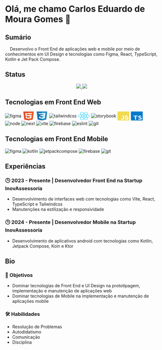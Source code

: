 # Olá, me chamo Carlos Eduardo de Moura Gomes 👋
## Sumário
<p>&nbsp;&nbsp;&nbsp;&nbsp;Desenvolvo o Front End de aplicações web e mobile por meio de conhecimentos em UI Design e tecnologias como Figma, React, TypeScript, Kotlin e Jet Pack Compose.</p>

## Status
<div align="center">
  <a href="https://github.com/cemgthedev">
    <img height="160em" src="https://github-readme-stats.vercel.app/api?username=cemgthedev&show_icons=true&icon_color=d8582c&border_color=ffffff&theme=codeSTACKr&include_all_commits=true"/>
    <img height="160em" src="https://github-readme-stats.vercel.app/api/top-langs/?username=cemgthedev&layout=compact&langs_count=7&theme=codeSTACKr&border_color=ffffff"/>
  </a>
</div>

## Tecnologias em Front End Web
<div style="display: inline_block">
  <img align="center" title="Figma" alt="figma" height="30" width="40" src="https://cdn.jsdelivr.net/gh/devicons/devicon/icons/figma/figma-original.svg" />       
  <img align="center" title="HTML" alt="html" height="30" width="40" src="https://raw.githubusercontent.com/devicons/devicon/master/icons/html5/html5-original.svg">
  <img align="center" title="CSS" alt="css" height="30" width="40" src="https://raw.githubusercontent.com/devicons/devicon/master/icons/css3/css3-original.svg">
  <img align="center" title="Tailwindcss" alt="tailwindcss" height="30" width="40" src="https://cdn.jsdelivr.net/gh/devicons/devicon@latest/icons/tailwindcss/tailwindcss-original.svg" /> 
  <img align="center" title="React" alt="react" height="30" width="40" src="https://raw.githubusercontent.com/devicons/devicon/master/icons/react/react-original.svg">
  <img align="center" title="Storybook" alt="storybook" height="30" width="40" src="https://cdn.jsdelivr.net/gh/devicons/devicon/icons/storybook/storybook-original.svg" />        
  <img align="center" title="JavaScript" alt="javascript" height="30" width="40" src="https://raw.githubusercontent.com/devicons/devicon/master/icons/javascript/javascript-plain.svg">
  <img align="center" title="TypeScript" alt="typescript" height="30" width="40" src="https://raw.githubusercontent.com/devicons/devicon/master/icons/typescript/typescript-plain.svg">
  <img align="center" title="Node" alt="node" height="30" width="40" src="https://cdn.jsdelivr.net/gh/devicons/devicon/icons/nodejs/nodejs-original.svg" />
  <img align="center" title="Next" alt="next" height="30" width="40" src="https://cdn.jsdelivr.net/gh/devicons/devicon/icons/nextjs/nextjs-original.svg" />      
  <img align="center" title="Vite" alt="vite" height="30" width="40" src="https://cdn.jsdelivr.net/gh/devicons/devicon@latest/icons/vitejs/vitejs-original.svg" />
  <img align="center" title="Firebase" alt="firebase" height="30" width="40" src="https://cdn.jsdelivr.net/gh/devicons/devicon@latest/icons/firebase/firebase-original.svg" />
  <img align="center" title="ESLint" alt="eslint" height="30" width="40" src="https://cdn.jsdelivr.net/gh/devicons/devicon/icons/eslint/eslint-original.svg" />        
  <img align="center" title="Git" alt="git" height="30" width="40" src="https://cdn.jsdelivr.net/gh/devicons/devicon/icons/git/git-original.svg" />
</div>

## Tecnologias em Front End Mobile
<div style="display: inline_block">
  <img align="center" title="Figma" alt="figma" height="30" width="40" src="https://cdn.jsdelivr.net/gh/devicons/devicon/icons/figma/figma-original.svg" />       
  <img align="center" title="Kotlin" alt="kotlin" height="30" width="40" src="https://cdn.jsdelivr.net/gh/devicons/devicon@latest/icons/kotlin/kotlin-original.svg" />
  <img align="center" title="Jet Pack Compose" alt="jetpackcompose" height="30" width="40" src="https://cdn.jsdelivr.net/gh/devicons/devicon@latest/icons/jetpackcompose/jetpackcompose-original.svg" />
  <img align="center" title="Firebase" alt="firebase" height="30" width="40" src="https://cdn.jsdelivr.net/gh/devicons/devicon@latest/icons/firebase/firebase-original.svg" />      
  <img align="center" title="Git" alt="git" height="30" width="40" src="https://cdn.jsdelivr.net/gh/devicons/devicon/icons/git/git-original.svg" />
</div>

## Experiências
<div style="display: inline_block">
  <h3>🕒 2023 - Presente | Desenvolvedor Front End na Startup InovAssessoria</h3>
  <ul>
    <li>Desenvolvimento de interfaces web com tecnologias como Vite, React, TypeScript e Tailwindcss</li>
    <li>Manutenções na estilização e responsividade</li>
  </ul>
  <h3>🕒 2024 - Presente | Desenvolvedor Mobile na Startup InovAssessoria</h3>
  <ul>
    <li>Desenvolvimento de aplicativos android com tecnologias como Kotlin, Jetpack Compose, Koin e Ktor</li>
  </ul>
</div>
  
## Bio
<div style="display: inline_block">
  <h3>🎯 Objetivos</h3>
  <ul>
    <li>Dominar tecnologias de Front End e UI Design na prototipagem, implementação e manutenção de aplicações web</li>
    <li>Dominar tecnologias de Mobile na implementação e manutenção de aplicações mobile</li>
  </ul>
  <h3>🛠️ Habilidades</h3>
  <ul>
    <li>Resolução de Problemas</li>
    <li>Autodidatismo</li>
    <li>Comunicação</li>
    <li>Disciplina</li>
  </ul>
</div>
